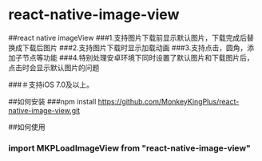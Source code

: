 # react-native-image-view
##react native imageView 
###1.支持图片下载前显示默认图片，下载完成后替换成下载后图片 
###2.支持图片下载时显示加载动画
###3.支持点击，圆角，添加子节点等功能
###4.特别处理安卓环境下同时设置了默认图片和下载图片后，点击时会显示默认图片的问题

###＃支持iOS 7.0及以上。

##如何安装
###npm install https://github.com/MonkeyKingPlus/react-native-image-view.git


##如何使用

### import MKPLoadImageView from "react-native-image-view" 

<MKPLoadImage
style={}
clickHandle={}>
</MKPLoadImage>
